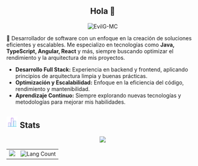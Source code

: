 <div align="center">
    <h2>Hola 👋</h2>
    <img width="1850" height="260" align="center" src="https://i.imgur.com/5A6zfbS.png" alt="EvilG-MC"/>
</div>

<p align="left">
    🚀 Desarrollador de software con un enfoque en la creación de soluciones eficientes y escalables.  
    Me especializo en tecnologías como <b>Java, TypeScript, Angular, React</b> y más, siempre buscando optimizar el rendimiento y la arquitectura de mis proyectos.  
</p>

<ul align="left">
    <li><b>Desarrollo Full Stack:</b> Experiencia en backend y frontend, aplicando principios de arquitectura limpia y buenas prácticas.</li>
    <li><b>Optimización y Escalabilidad:</b> Enfoque en la eficiencia del código, rendimiento y mantenibilidad.</li>
    <li><b>Aprendizaje Continuo:</b> Siempre explorando nuevas tecnologías y metodologías para mejorar mis habilidades.</li>
</ul>


## <img src="https://github.com/iTzJonathanxD/iTzJonathanxD/blob/main/assets/stats.gif" width="30" height="30" /> Stats 

<p align="center">
  <img width="600" src="https://streak-stats.demolab.com?user=gurjeetsinghvirdee&hide_border=true&border_radius=4.4&date_format=j%20M%5B%20Y%5D&ring=147FEB&fire=147FEB&currStreakLabel=147FEB&sideLabels=147FEB" />
</p>

<table align="center">
  <tr>
    <td align="center">
      <img width="500" src="https://github-readme-stats.vercel.app/api?username=iTzJonathanxD&show=discussions_answered,prs_merged,prs_merged_percentage&include_all_commits=true&show_icons=true&rank_icon=percentile" />
    </td>
    <td align="center">
      <img width="500" src="https://github-readme-stats.vercel.app/api/top-langs/?username=iTzJonathanxD&langs_count=8&layout=compact" alt="Lang Count" />
    </td>
  </tr>
</table>




<!--
**iTzJonathanxD/iTzJonathanxD** is a ✨ _special_ ✨ repository because its `README.md` (this file) appears on your GitHub profile.

Here are some ideas to get you started:

- 🔭 I’m currently working on ...
- 🌱 I’m currently learning ...
- 👯 I’m looking to collaborate on ...
- 🤔 I’m looking for help with ...
- 💬 Ask me about ...
- 📫 How to reach me: ...
- 😄 Pronouns: ...
- ⚡ Fun fact: ...
-->

